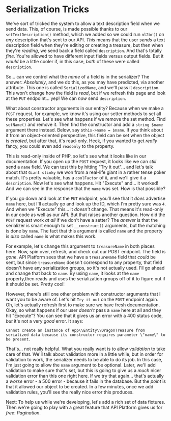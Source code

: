 # Serialization Tricks

We've sort of tricked the system to allow a text description field when we send data. This, of course, is made possible thanks to our `setTextDescription()` method, which we added so we could run `nl2br()` on *any* description that's sent to our API. *This* means that the user *sends* a text description field when they're editing or creating a treasure, but then when they're *reading*, we send back a field called `description`. And that's totally *fine*. You're allowed to have different input fields versus output fields. But it *would* be a little cooler if, in this case, *both* of these were called `description`.

So... can we control what the *name* of a field is in the serializer? The answer: *Absolutely*, and we do this, as you may have predicted, via another attribute. This one is called `SerializedName`, and we'll pass it `description`. This won't change how the field is *read*, but if we refresh this page and look at the `PUT` endpoint... yep! We can *now* send `description`.

What about constructor arguments in our entity? Because when we make a `POST` request, for example, we know it's using our setter methods to set all these properties. Let's see what happens if we remove the set method. Find `setName()` and remove it. Then find the constructor and add a `string $name` argument there instead. Below, say `$this->name = $name`. If you think about it from an object-oriented perspective, this field can be set when the object is *created*, but after that, it's read-only. Heck, if you wanted to get *really* fancy, you could even add `readonly` to the property.

This is read-only inside of PHP, so let's see what it looks like in our documentation. If you open up the `POST` request, it looks like we can *still* send a `name` field. We can test this by hitting "Try it out"... and let's talk about that `Giant slinky` we won from a real-life giant in a rather tense poker match. It's pretty valuable, has a `coolFactor` of `8`, and we'll give it a `description`. Now let's see what happens. Hit "Execute" and... it worked! And we can see in the response that the `name` was set. How is that possible?

If you go down and look at the `PUT` endpoint, you'll see that it *does* advertise `name` here, but I'll actually go and look up the ID, which I'm pretty sure was `4`. And when we "Execute" this... it *doesn't* change. That means it's read-only in our code as well as our API. But that raises another question. How did the `POST` request work *at all* if we don't have a setter? The *answer* is that the serializer is smart enough to set `__construct()` arguments, but the matching is done by `name`. The fact that this argument is called `name` and the property is *also* called `name` is what makes this work.

For example, let's change this argument to `treasureName` in both places here. Now, spin over, refresh, and check out our POST endpoint. The field is *gone*. API Platform sees that we have a `treasureName` field that *could* be sent, but since `treasureName` doesn't correspond to any property, that field doesn't have any serialization groups, so it's not actually used. I'll go ahead and change that back to `name`. By using `name`, it looks at the `name` property,then reads and uses the serialization groups off of it to figure out if it should be set. Pretty cool!

However, there's still one other problem with constructor arguments that I want you to be aware of. Let's hit `Try it out` on the `POST` endpoint again. Oh, let's actually refresh first to make sure we have fresh documentation. Okay, so what happens if our user *doesn't* pass a `name` here at all and they hit "Execute"? You can see that it gives us an error with a 400 status code, *but* it's not a very *good* error. It says:

`Cannot create an instance of App\\Entity\\DragonTreasure from serialized data because its constructor requires parameter \"name\" to be present.`

That's... not really helpful. What you really want is to allow *validation* to take care of that. We'll talk about validation more in a little while, but in order for validation to work, the serializer needs to be able to do its job. In this case, I'm just going to allow the `name` argument to be optional. Later, we'll add validation to make sure that's set, but this is going to give us a *much* nicer validation error than this one right here. If we try that again... that's actually a *worse* error - a 500 error - because it fails in the database. But the *point* is that it allowed our object to be created. In a few minutes, once we add validation rules, you'll see the really nice error this produces.

Next: To help us while we're developing, let's add a rich set of data fixtures. Then we're going to play with a great feature that API Platform gives us for *free*: *Pagination*.
